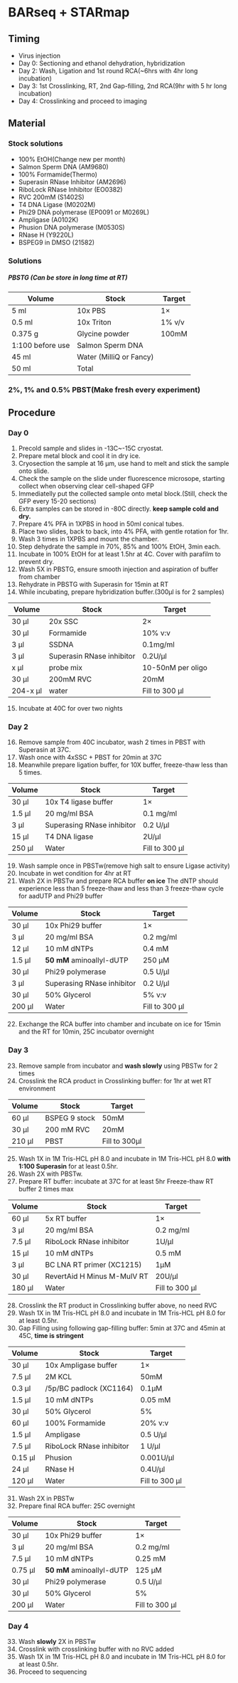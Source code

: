 # BARseq + STARmap

## Timing
- Virus injection
- Day 0: Sectioning and ethanol dehydration, hybridization
- Day 2: Wash, Ligation and 1st round RCA(~6hrs with 4hr long incubation)
- Day 3: 1st Crosslinking, RT, 2nd Gap-filling, 2nd RCA(9hr with 5 hr long incubation)
- Day 4: Crosslinking and proceed to imaging

## Material

### Stock solutions
- 100% EtOH(Change new per month)
- Salmon Sperm DNA (AM9680)
- 100% Formamide(Thermo)
- Superasin RNase Inhibitor (AM2696)
- RiboLock RNase Inhibitor (EO0382)
- RVC 200mM (S1402S)
- T4 DNA Ligase (M0202M)
- Phi29 DNA polymerase (EP0091 or M0269L)
- Ampligase (A0102K)
- Phusion DNA polymerase (M0530S)
- RNase H (Y9220L)
- BSPEG9 in DMSO (21582)

### Solutions

##### PBSTG (Can be store in long time at RT)
| Volume  | Stock                   | Target    |
| ------- | ----------------------- | --------- |
| 5 ml    | 10x PBS                 | 1×        |
| 0.5 ml  | 10x Triton              | 1% v/v    |
| 0.375 g | Glycine powder          | 100mM     |
| 1:100 before use | Salmon Sperm DNA        |      |
| 45 ml   | Water (MilliQ or Fancy) |           |
| 50 ml   | Total                   |           |

### 2%, 1% and 0.5% PBST(Make fresh every experiment)

## Procedure

### Day 0
1. Precold sample and slides in -13C~-15C cryostat.
2. Prepare metal block and cool it in dry ice.
3. Cryosection the sample at 16 μm, use hand to melt and stick the sample onto slide.
4. Check the sample on the slide under fluorescence microsope, starting collect when observing clear cell-shaped GFP
5. Immediatelly put the collected sample onto metal block.(Still, check the GFP every 15-20 sections)
6. Extra samples can be stored in -80C directly. **keep sample cold and dry.**
7. Prepare 4% PFA in 1XPBS in hood in 50ml conical tubes.
8. Place two slides, back to back, into 4% PFA, with gentle rotation for 1hr.
9. Wash 3 times in 1XPBS and mount the chamber.
10. Step dehydrate the sample in 70%, 85% and 100% EtOH, 3min each.
11. Incubate in 100% EtOH for at least 1.5hr at 4C. Cover with parafilm to prevent dry.
12. Wash 5X in PBSTG, ensure smooth injection and aspiration of buffer from chamber
13. Rehydrate in PBSTG with Superasin for 15min at RT
14. While incubating, prepare hybridization buffer.(300μl is for 2 samples)

| Volume  | Stock                  | Target    |
| ------- | ---------------------- | --------- |
| 30 μl  | 20x SSC                | 2×        |
| 30 μl  | Formamide              | 10% v:v   |
| 3 μl  | SSDNA    | 0.1mg/ml |
| 3 μl  | Superasin RNase inhibitor | 0.2U/μl   |
| x μl  | probe mix | 10-50nM per oligo     |
| 30 μl  | 200mM RVC               | 20mM        |
| 204-x μl | water         | Fill to 300 μl |

15. Incubate at 40C for over two nights

### Day 2
16. Remove sample from 40C incubator, wash 2 times in PBST with Superasin at 37C.
17. Wash once with 4xSSC + PBST for 20min at 37C
18. Meanwhile prepare ligation buffer, for 10X buffer, freeze-thaw less than 5 times.

| Volume  | Stock                  | Target    |
| ------- | ---------------------- | --------- |
| 30 μl    | 10x T4 ligase buffer   | 1×        |
| 1.5 μl  | 20 mg/ml BSA           | 0.1 mg/ml |
| 3 μl  | Superasing RNase inhibitor | 0.2 U/μl  |
| 15 μl  | T4 DNA ligase          |   2U/μl  |
| 250 μl   | Water                  | Fill to 300 μl |
19. Wash sample once in PBSTw(remove high salt to ensure Ligase activity)
20. Incubate in wet condition for 4hr at RT
21. Wash 2X in PBSTw and prepare RCA buffer **on ice**
  The dNTP should experience less than 5 freeze-thaw and less than 3 freeze-thaw cycle for aadUTP and Phi29 buffer
  
| Volume  | Stock                             | Target    |
| ------- | --------------------------------- | --------- |
| 30 μl    | 10x Phi29 buffer              | 1×        |
| 3 μl  | 20 mg/ml BSA                      | 0.2 mg/ml |
| 12 μl | 10 mM dNTPs                       | 0.4 mM   |
| 1.5 μl  | **50 mM** aminoallyl-dUTP          | 250 μM     |
| 30 μl  | Phi29 polymerase | 0.5 U/μl  |
| 3 μl  | Superasing RNase inhibitor            | 0.2 U/μl  |
| 30 μl    | 50% Glycerol              | 5%  v:v  |
| 200 μl | Water                             |   Fill to 300 μl   |
22. Exchange the RCA buffer into chamber and incubate on ice for 15min and the RT for 10min, 25C incubator overnight

### Day 3
23. Remove sample from incubator and **wash slowly** using PBSTw for 2 times
24. Crosslink the RCA product in Crosslinking buffer: for 1hr at wet RT environment

| Volume  | Stock                             | Target    |
| ------- | --------------------------------- | --------- |
| 60 μl    | BSPEG 9 stock              |  50mM    |
| 30 μl | 200 mM RVC  | 20mM   |
| 210 μl  | PBST          | Fill to 300μl |
25. Wash 1X in 1M Tris-HCL pH 8.0 and incubate in 1M Tris-HCL pH 8.0 **with 1:100 Superasin** for at least 0.5hr.
26. Wash 2X with PBSTw.
27. Prepare RT buffer: incubate at 37C for at least 5hr
  Freeze-thaw RT buffer 2 times max

| Volume  | Stock                  | Target    |
| ------- | ---------------------- | --------- |
| 60 μl    | 5x RT buffer   | 1×   |
| 3 μl  | 20 mg/ml BSA           | 0.2 mg/ml |
| 7.5 μl  | RiboLock RNase inhibitor | 1U/μl |
| 15 μl | 10 mM dNTPs                       | 0.5 mM   |
| 3 μl  | BC LNA RT primer (XC1215)          |  1μM   |
| 30 μl  | RevertAid H Minus M-MulV RT          |   20U/μl  |
| 180 μl   | Water                  | Fill to 300 μl |
28. Crosslink the RT product in Crosslinking buffer above, no need RVC
29. Wash 1X in 1M Tris-HCL pH 8.0 and incubate in 1M Tris-HCL pH 8.0 for at least 0.5hr.
30. Gap Filling using following gap-filling buffer: 5min at 37C and 45min at 45C, **time is stringent**

| Volume  | Stock                             | Target    |
| ------- | --------------------------------- | --------- |
| 30 μl    | 10x Ampligase buffer              | 1×        |
| 7.5 μl  | 2M KCL         | 50mM |
| 0.3 μl  | /5p/BC padlock (XC1164)          |  0.1μM   |
| 1.5 μl | 10 mM dNTPs                       | 0.05 mM   |
| 30 μl    | 50% Glycerol              | 5%        |
| 60 μl  | 100% Formamide   | 20% v:v |
| 1.5 μl  | Ampligase | 0.5 U/μl  |
| 7.5 μl  | RiboLock RNase inhibitor      | 1 U/μl  |
| 0.15 μl  | Phusion | 0.001U/μl |
| 24 μl  | RNase H | 0.4U/μl |
| 120 μl | Water      |   Fill to 300 μl   |

31. Wash 2X in PBSTw
32. Prepare final RCA buffer: 25C overnight

| Volume  | Stock                             | Target    |
| ------- | --------------------------------- | --------- |
| 30 μl    | 10x Phi29 buffer              | 1×        |
| 3 μl  | 20 mg/ml BSA                      | 0.2 mg/ml |
| 7.5 μl | 10 mM dNTPs                       | 0.25 mM   |
| 0.75 μl  | **50 mM** aminoallyl-dUTP          | 125 μM     |
| 30 μl  | Phi29 polymerase | 0.5 U/μl  |
| 30 μl    | 50% Glycerol              | 5%        |
| 200 μl | Water                             |   Fill to 300 μl   |

### Day 4
33. Wash **slowly** 2X in PBSTw
34. Crosslink with crosslinking buffer with no RVC added
35. Wash 1X in 1M Tris-HCL pH 8.0 and incubate in 1M Tris-HCL pH 8.0 for at least 0.5hr.
36. Proceed to sequencing





